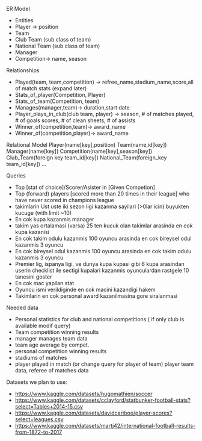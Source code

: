 ER Model

- Entities
- Player -> position
- Team
- Club Team (sub class of team)
- National Team (sub class of team)
- Manager
- Competition-> name, season


Relationships
- Played(team, team,competition) -> refree_name,stadium_name,score,all of match stats (expand later)
- Stats_of_player(Competition, Player)
- Stats_of_team(Competition, team) 
- Manages(manager,team)-> duration,start date
- Player_plays_in_club(club team, player) -> season, # of matches played, # of goals scores, # of clean sheets, # of assists
- Winner_of(competition,team)-> award_name
- Winner_of(competition,player)-> award_name

Relational Model
Player(name[key],position)
Team(name,id[key])
Manager(name[key])
Competition(name[key],season[key])
Club_Team(foreign key team_id[key])
National_Team(foreign_key team_id[key])
...


Queries
- Top [stat of choice]/Scorer/Asister in [Given Competion]
- Top (forward) players [scored more than 20 times in their league] who have never scored in champions league
- takimlarin Ust uste iki sezon ligi kazanma sayilari (>0lar icin) buyukten kucuge (with limit ~10)
- En cok kupa kazanmis manager
- takim yas ortalamasi (varsa) 25 ten kucuk olan takimlar arasinda en cok kupa kazanisi
- En cok takim odulu kazanmis 100 oyuncu arasinda en cok bireysel odul kazanmis 3 oyuncu
- En cok bireysel odul kazanmis 100 oyuncu arasinda en cok takim odulu kazanmis 3 oyuncu
- Premier lig, ispanya ligi, ve dunya kupa kupasi gibi 6 kupa arasindan userin checklist ile sectigi kupalari kazanmis oyunculardan rastgele 10 tanesini goster
- En cok mac yapilan stat
- Oyuncu ismi verildiginde en cok macini kazandigi hakem
- Takimlarin en cok personal award kazanilmasina gore siralanmasi
 
Needed data
- Personal statistics for club and national competitions ( if only club is available modif query)
- Team competition winning results
- manager manages team data
- team age average by compet.
- personal competition winning results
- stadiums of matches
- player played in match (or change query for player of team) player team data, referee of matches data

Datasets we plan to use:
- https://www.kaggle.com/datasets/hugomathien/soccer
- https://www.kaggle.com/datasets/cclayford/statbunker-football-stats?select=Tables+2014-15.csv
- https://www.kaggle.com/datasets/davidcariboo/player-scores?select=leagues.csv
- https://www.kaggle.com/datasets/martj42/international-football-results-from-1872-to-2017
